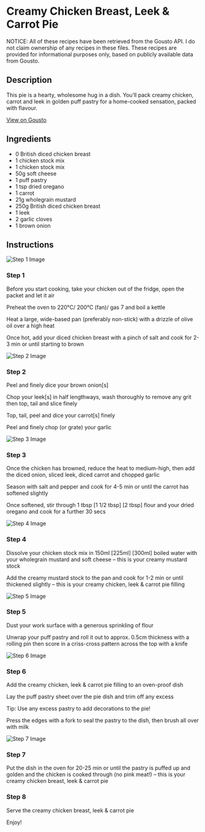 # Creamy Chicken Breast, Leek & Carrot Pie

NOTICE: All of these recipes have been retrieved from the Gousto API. I do not claim ownership of any recipes in these files. These recipes are provided for informational purposes only, based on publicly available data from Gousto.

## Description

This pie is a hearty, wholesome hug in a dish. You’ll pack creamy chicken, carrot and leek in golden puff pastry for a home-cooked sensation, packed with flavour.

[View on Gousto](https://www.gousto.co.uk/recipes/cookbook/creamy-chicken-breast-leek-carrot-pie)

## Ingredients

- 0 British diced chicken breast
- 1 chicken stock mix
- 1 chicken stock mix
- 50g soft cheese
- 1 puff pastry
- 1 tsp dried oregano
- 1 carrot
- 21g wholegrain mustard
- 250g British diced chicken breast
- 1 leek
- 2 garlic cloves
- 1 brown onion

## Instructions

![Step 1 Image](https://production-media.gousto.co.uk/cms/recipe-step-image/Step-1-1668530776662-x200.jpg)

### Step 1

Before you start cooking, take your chicken out of the fridge, open the packet and let it air

Preheat the oven to 220°C/ 200°C (fan)/ gas 7 and boil a kettle

Heat a large, wide-based pan (preferably non-stick) with a drizzle of olive oil over a high heat

Once hot, add your diced chicken breast with a pinch of salt and cook for 2-3 min or until starting to brown

![Step 2 Image](https://production-media.gousto.co.uk/cms/recipe-step-image/Step-2-1668530782210-x200.jpg)

### Step 2

Peel and finely dice your brown onion[s]

Chop your leek[s] in half lengthways, wash thoroughly to remove any grit then top, tail and slice finely

Top, tail, peel and dice your carrot[s] finely

Peel and finely chop (or grate) your garlic

![Step 3 Image](https://production-media.gousto.co.uk/cms/recipe-step-image/Step-3-1668530787066-x200.jpg)

### Step 3

Once the chicken has browned, reduce the heat to medium-high, then add the diced onion, sliced leek, diced carrot and chopped garlic

Season with salt and pepper and cook for 4-5 min or until the carrot has softened slightly

Once softened, stir through 1 tbsp<span class="text-danger"> <span class="text-purple">[1 1/2 tbsp]</span> [2 tbsp] </span>flour and your dried oregano and cook for a further 30 secs

![Step 4 Image](https://production-media.gousto.co.uk/cms/recipe-step-image/Step-4-1668530790601-x200.jpg)

### Step 4

Dissolve your chicken stock mix in 150ml<span class="text-danger"> <span class="text-purple">[225ml] </span>[300ml] </span>boiled water with your wholegrain mustard and soft cheese  – this is your creamy mustard stock

Add the creamy mustard stock to the pan and cook for 1-2 min or until thickened slightly – this is your creamy chicken, leek & carrot pie filling

![Step 5 Image](https://production-media.gousto.co.uk/cms/recipe-step-image/Step-5-1668530794512-x200.jpg)

### Step 5

Dust your work surface with a generous sprinkling of flour

Unwrap your puff pastry and roll it out to approx. 0.5cm thickness with a rolling pin then score in a criss-cross pattern across the top with a knife

![Step 6 Image](https://production-media.gousto.co.uk/cms/recipe-step-image/Step-6-1668530797884-x200.jpg)

### Step 6

Add the creamy chicken, leek & carrot pie filling to an oven-proof dish

Lay the puff pastry sheet over the pie dish and trim off any excess

Tip: Use any excess pastry to add decorations to the pie!

Press the edges with a fork to seal the pastry to the dish, then brush all over with milk

![Step 7 Image](https://production-media.gousto.co.uk/cms/recipe-step-image/Step-7-1668530801500-x200.jpg)

### Step 7

Put the dish in the oven for 20-25 min or until the pastry is puffed up and golden and the chicken is cooked through (no pink meat!) – this is your creamy chicken breast, leek & carrot pie

### Step 8

Serve the creamy chicken breast, leek & carrot pie

Enjoy!

